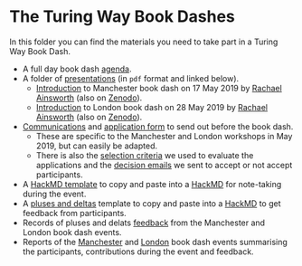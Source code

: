 # The Turing Way Book Dashes

In this folder you can find the materials you need to take part in a Turing Way Book Dash.

* A full day book dash [agenda](agenda.md).
* A folder of [presentations](presentations) (in `pdf` format and linked below).
  * [Introduction](presentations/IntroBookDashMCR.pdf) to Manchester book dash on 17 May 2019 by [Rachael Ainsworth](https://github.com/rainsworth) (also on [Zenodo](https://doi.org/10.5281/zenodo.3233610)).
  * [Introduction](presentations/IntroBookDashLDN.pdf) to London book dash on 28 May 2019 by [Rachael Ainsworth](https://github.com/rainsworth) (also on [Zenodo](https://doi.org/10.5281/zenodo.3233654)).
* [Communications](before-book-dash.md) and [application form](application-form.md) to send out before the book dash.
  * These are specific to the Manchester and London workshops in May 2019, but can easily be adapted.
  * There is also the [selection criteria](selection-criteria.md) we used to evaluate the applications and the [decision emails](decision-emails.md) we sent to accept or not accept participants.
* A [HackMD template](hackmd-template.md) to copy and paste into a [HackMD](https://hackmd.io/) for note-taking during the event.
* A [pluses and deltas](pluses-and-deltas.md) template to copy and paste into a [HackMD](https://hackmd.io/) to get feedback from participants.
* Records of pluses and delats [feedback](feedback) from the Manchester and London book dash events.
* Reports of the [Manchester](book-dash-mcr-report.md) and [London](book-dash-ldn-report.md) book dash events summarising the participants, contributions during the event and feedback. 

